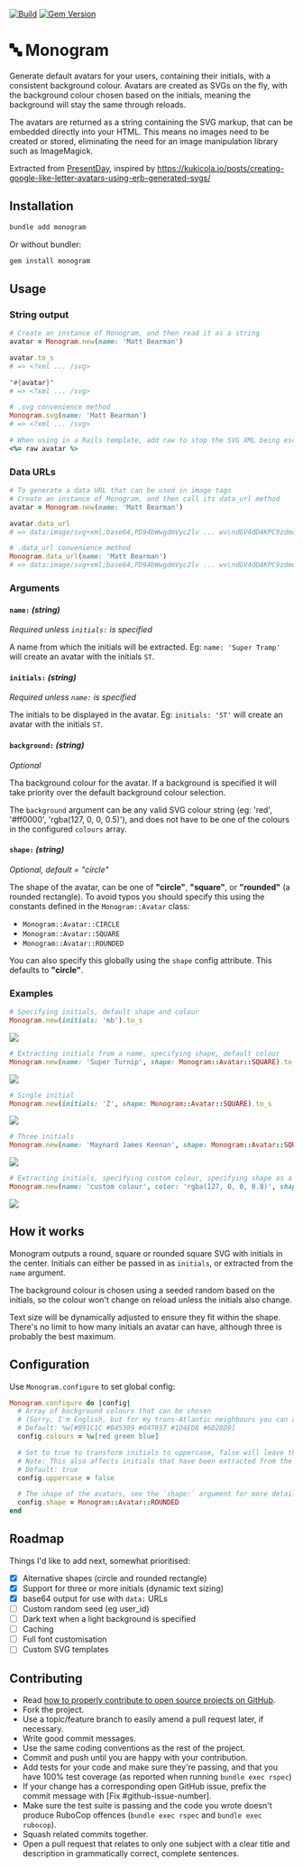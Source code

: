 
[![Build](https://github.com/mattbearman/monogram/actions/workflows/ci.yml/badge.svg)](https://github.com/mattbearman/monogram/actions/workflows/ci.yml) [![Gem Version](https://badge.fury.io/rb/monogram.svg)](https://badge.fury.io/rb/monogram)
# 🔤 Monogram

Generate default avatars for your users, containing their initials, with a consistent background colour. Avatars are created as SVGs on the fly, with the background colour chosen based on the initials, meaning the background will stay the same through reloads.

The avatars are returned as a string containing the SVG markup, that can be embedded directly into your HTML. This means no images need to be created or stored, eliminating the need for an image manipulation library such as ImageMagick.

Extracted from [PresentDay](https://www.mypresentday.com), inspired by https://kukicola.io/posts/creating-google-like-letter-avatars-using-erb-generated-svgs/

## Installation

```sh
bundle add monogram
```

Or without bundler:

```sh
gem install monogram
```

## Usage

### String output

```ruby
# Create an instance of Monogram, and then read it as a string
avatar = Monogram.new(name: 'Matt Bearman')

avatar.to_s
# => <?xml ... /svg>

"#{avatar}"
# => <?xml ... /svg>

# .svg convenience method
Monogram.svg(name: 'Matt Bearman')
# => <?xml ... /svg>

# When using in a Rails template, add raw to stop the SVG XML being escaped
<%= raw avatar %>
```

### Data URLs

```ruby
# To generate a data URL that can be used in image tags
# Create an instance of Monogram, and then call its data_url method
avatar = Monogram.new(name: 'Matt Bearman')

avatar.data_url
# => data:image/svg+xml;base64,PD94bWwgdmVyc2lv ... wv\ndGV4dD4KPC9zdmc+Cg==

# .data_url convenience method
Monogram.data_url(name: 'Matt Bearman')
# => data:image/svg+xml;base64,PD94bWwgdmVyc2lv ... wv\ndGV4dD4KPC9zdmc+Cg==
```

### Arguments
#### `name:` _(string)_

_Required unless `initials:` is specified_

A name from which the initials will be extracted. Eg: `name: 'Super Tramp'` will create an avatar with the initials `ST`.

#### `initials:` _(string)_

_Required unless `name:` is specified_

The initials to be displayed in the avatar. Eg: `initials: 'ST'` will create an avatar with the initials `ST`.

#### `background:` _(string)_

_Optional_

Tha background colour for the avatar. If a background is specified it will take priority over the default background colour selection.

The `background` argument can be any valid SVG colour string (eg: 'red', '#ff0000', 'rgba(127, 0, 0, 0.5)'), and does not have to be one of the colours in the configured `colours` array.

#### `shape:` _(string)_

_Optional, default = "circle"_

The shape of the avatar, can be one of **"circle"**, **"square"**, or **"rounded"** (a rounded rectangle). To avoid typos you should specify this using the constants defined in the `Monogram::Avatar` class:
 - `Monogram::Avatar::CIRCLE`
 - `Monogram::Avatar::SQUARE`
 - `Monogram::Avatar::ROUNDED`

You can also specify this globally using the `shape` config attribute. This defaults to **"circle"**.

### Examples

```ruby
# Specifying initials, default shape and colour
Monogram.new(initials: 'mb').to_s
```
![](examples/mb.svg)

```ruby
# Extracting initials from a name, specifying shape, default colour
Monogram.new(name: 'Super Turnip', shape: Monogram::Avatar::SQUARE).to_s
```
![](examples/st.svg)

```ruby
# Single initial
Monogram.new(initials: 'Z', shape: Monogram::Avatar::SQUARE).to_s
```
![](examples/z.svg)

```ruby
# Three initials
Monogram.new(name: 'Maynard James Keenan', shape: Monogram::Avatar::SQUARE).to_s
```
![](examples/tool.svg)

```ruby
# Extracting initials, specifying custom colour, specifying shape as a string
Monogram.new(name: 'custom colour', color: 'rgba(127, 0, 0, 0.8)', shape: 'rounded').to_s
```
![](examples/cc.svg)


## How it works

Monogram outputs a round, square or rounded square SVG with initials in the center. Initials can either be passed in as `initials`, or extracted from the `name` argument.

The background colour is chosen using a seeded random based on the initials, so the colour won't change on reload unless the initials also change.

Text size will be dynamically adjusted to ensure they fit within the shape. There's no limit to how many initials an avatar can have, although three is probably the best maximum.

## Configuration

Use `Monogram.configure` to set global config:

```ruby
Monogram.configure do |config|
  # Array of background colours that can be chosen
  # (Sorry, I'm English, but for my trans-Atlantic neighbours you can also use config.colors 😊)
  # Default: %w[#B91C1C #B45309 #047857 #1D4ED8 #6D28D9]
  config.colours = %w[red green blue]

  # Set to true to transform initials to uppercase, false will leave them as they are provided
  # Note: This also affects initials that have been extracted from the name parameter
  # Default: true
  config.uppercase = false

  # The shape of the avatars, see the `shape:` argument for more details
  config.shape = Monogram::Avatar::ROUNDED
end
```

## Roadmap

Things I'd like to add next, somewhat prioritised:

 - [x] Alternative shapes (circle and rounded rectangle)
 - [x] Support for three or more initials (dynamic text sizing)
 - [x] base64 output for use with `data:` URLs
 - [ ] Custom random seed (eg user_id)
 - [ ] Dark text when a light background is specified
 - [ ] Caching
 - [ ] Full font customisation
 - [ ] Custom SVG templates

## Contributing

 - Read [how to properly contribute to open source projects on GitHub](https://www.gun.io/blog/how-to-github-fork-branch-and-pull-request).
 - Fork the project.
 - Use a topic/feature branch to easily amend a pull request later, if necessary.
 - Write good commit messages.
 - Use the same coding conventions as the rest of the project.
 - Commit and push until you are happy with your contribution.
 - Add tests for your code and make sure they're passing, and that you have 100% test coverage (as reported when running `bundle exec rspec`)
 - If your change has a corresponding open GitHub issue, prefix the commit message with [Fix #github-issue-number].
 - Make sure the test suite is passing and the code you wrote doesn't produce RuboCop offences (`bundle exec rspec` and `bundle exec rubocop`).
 - Squash related commits together.
 - Open a pull request that relates to only one subject with a clear title and description in grammatically correct, complete sentences.
